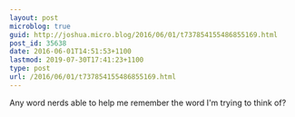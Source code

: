 ```yaml
---
layout: post
microblog: true
guid: http://joshua.micro.blog/2016/06/01/t737854155486855169.html
post_id: 35638
date: 2016-06-01T14:51:53+1100
lastmod: 2019-07-30T17:41:23+1100
type: post
url: /2016/06/01/t737854155486855169.html
---
```

Any word nerds able to help me remember the word I'm trying to think of?

